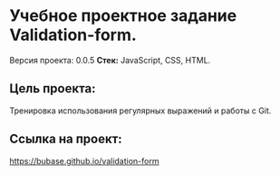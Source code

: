 # Учебное проектное задание Validation-form.
Версия проекта: 0.0.5
**Стек:** JavaScript, CSS, HTML.

## Цель проекта: 
Тренировка использования регулярных выражений и работы с Git.

## Ссылка на проект: 
https://bubase.github.io/validation-form
